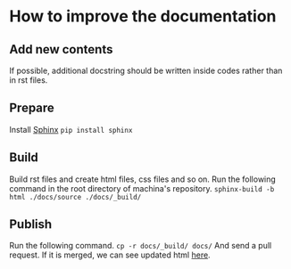 # How to improve the documentation

## Add new contents
If possible, additional docstring should be written inside codes rather than in rst files.

## Prepare
Install [Sphinx](http://www.sphinx-doc.org/ja/stable/index.html)
`pip install sphinx`

## Build
Build rst files and create html files, css files and so on.
Run the following command in the root directory of machina's repository.
`sphinx-build -b html ./docs/source ./docs/_build/`

## Publish
Run the following command.
`cp -r docs/_build/ docs/`
And send a pull request.
If it is merged, we can see updated html [here](docs.machina-rl.org).
